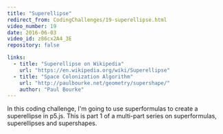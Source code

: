 ```yaml
---
title: "Superellipse"
redirect_from: CodingChallenges/19-superellipse.html
video_number: 19
date: 2016-06-03
video_id: z86cx2A4_3E
repository: false

links:
  - title: "Superellipse on Wikipedia"
    url: "https://en.wikipedia.org/wiki/Superellipse"
  - title: "Space Colonization Algorithm"
    url: "http://paulbourke.net/geometry/supershape/"
    author: "Paul Bourke"
---
```


In this coding challenge, I'm going to use superformulas to create a superellipse in p5.js.
This is part 1 of a multi-part series on superformulas, superellipses and supershapes.
